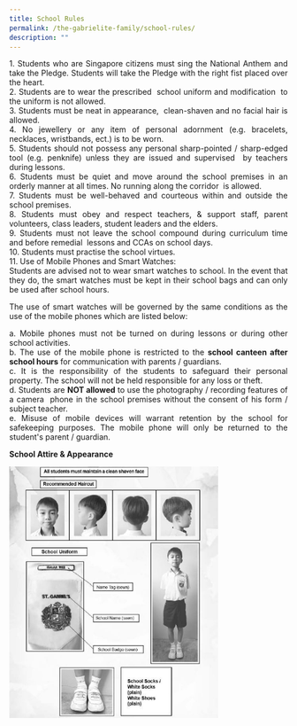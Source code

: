 ```yaml
---
title: School Rules
permalink: /the-gabrielite-family/school-rules/
description: ""
---
```

<p align="justify"> 
1. Students who are Singapore citizens must sing the National Anthem and take the Pledge. Students will take the Pledge with the right fist placed over the heart. <br>2. Students are to wear the prescribed &nbsp;school uniform and modification &nbsp;to the uniform is not allowed. <br>3. Students must be neat in appearance, &nbsp;clean-shaven and no facial hair is allowed. <br>4. No jewellery or any item of personal adornment (e.g. bracelets, necklaces, wristbands, ect.) is to be worn.<br> 5. Students should not possess any personal sharp-pointed / sharp-edged tool (e.g. penknife) unless they are issued and supervised &nbsp;by teachers during lessons. <br>6. Students must be quiet and move around the school premises in an orderly manner at all times. No running along the corridor &nbsp;is allowed. <br> 7. Students must be well-behaved and courteous within and outside the school premises.&nbsp;<br> 8. Students must obey and respect teachers, &amp; support staff, parent volunteers, class leaders, student leaders and the elders. <br> 9. Students must not leave the school compound&nbsp;during curriculum time and before remedial &nbsp;lessons and CCAs on school days.&nbsp; &nbsp;  <br> 10. Students must practise the school virtues. <br> 11. Use of Mobile Phones and Smart Watches:  <br>Students are advised not to wear smart watches to school. In the event that they do, the smart watches must be kept in their school bags and can only be used after school hours.  </p>

<p align="justify">
The use of smart watches will be governed by the same conditions as the use of the mobile phones which are listed below:  
</p>


<p align="justify">
a. Mobile phones must not be turned on during lessons or during other school activities.<br>b. The use of the mobile phone is restricted to the&nbsp;<b>school canteen after school hours</b>&nbsp;for communication with parents / guardians. <br>c. It is the responsibility of the students to safeguard their personal property. The school will not be held responsible for any loss or theft. <br>d. Students are&nbsp;<b>NOT allowed</b>&nbsp;to use the photography / recording features of a camera&nbsp; phone in the school premises without the consent of his form / subject teacher. <br>e. Misuse of mobile devices will warrant retention by the school for safekeeping purposes. The mobile phone will only be returned to the student's parent / guardian.</p>

**School Attire &amp; Appearance**

<img src="/images/2023%20attire.jpeg" style="width:75%">